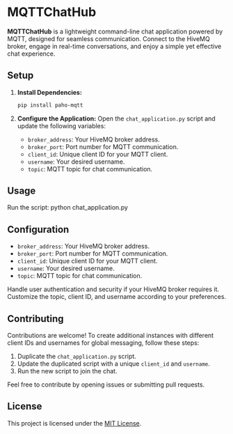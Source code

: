 # MQTTChatHub

**MQTTChatHub** is a lightweight command-line chat application powered by MQTT, designed for seamless communication. Connect to the HiveMQ broker, engage in real-time conversations, and enjoy a simple yet effective chat experience.

## Setup

1. **Install Dependencies:**
    ```bash
    pip install paho-mqtt
    ```

2. **Configure the Application:**
    Open the `chat_application.py` script and update the following variables:
    - `broker_address`: Your HiveMQ broker address.
    - `broker_port`: Port number for MQTT communication.
    - `client_id`: Unique client ID for your MQTT client.
    - `username`: Your desired username.
    - `topic`: MQTT topic for chat communication.

## Usage

Run the script:
python chat_application.py

## Configuration

- `broker_address`: Your HiveMQ broker address.
- `broker_port`: Port number for MQTT communication.
- `client_id`: Unique client ID for your MQTT client.
- `username`: Your desired username.
- `topic`: MQTT topic for chat communication.

Handle user authentication and security if your HiveMQ broker requires it. Customize the topic, client ID, and username according to your preferences.

## Contributing

Contributions are welcome! To create additional instances with different client IDs and usernames for global messaging, follow these steps:

1. Duplicate the `chat_application.py` script.
2. Update the duplicated script with a unique `client_id` and `username`.
3. Run the new script to join the chat.

Feel free to contribute by opening issues or submitting pull requests.

## License

This project is licensed under the [MIT License](LICENSE).
